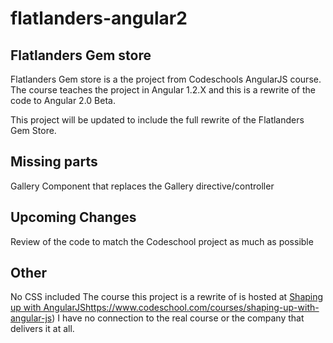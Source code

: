 # flatlanders-angular2

## Flatlanders Gem store

Flatlanders Gem store is a the project from Codeschools  AngularJS course.
The course teaches the project in Angular 1.2.X and this is a rewrite of the code to Angular 2.0 Beta.

This project will be updated to include the full rewrite of the Flatlanders Gem Store.

## Missing parts

Gallery Component that replaces the Gallery directive/controller

## Upcoming Changes

Review of the code to match the Codeschool project as much as possible

## Other

No CSS included
The course this project is a rewrite of is hosted at [Shaping up with AngularJS](https://www.google.com)https://www.codeschool.com/courses/shaping-up-with-angular-js)
I have no connection to the real course or the company that delivers it at all.
